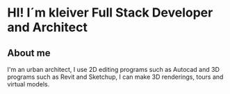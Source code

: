 # HI! I´m kleiver Full Stack Developer and Architect

## About me
I'm an urban architect, I use 2D editing programs such as Autocad and 3D programs such as Revit and Sketchup, I can make 3D renderings, tours and virtual models.